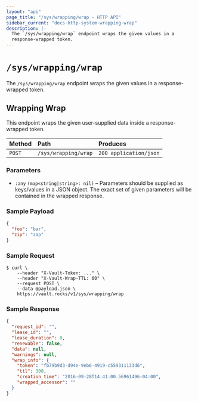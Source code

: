 ```yaml
---
layout: "api"
page_title: "/sys/wrapping/wrap - HTTP API"
sidebar_current: "docs-http-system-wrapping-wrap"
description: |-
  The `/sys/wrapping/wrap` endpoint wraps the given values in a
  response-wrapped token.
---
```


# `/sys/wrapping/wrap`

The `/sys/wrapping/wrap` endpoint wraps the given values in a response-wrapped
token.

## Wrapping Wrap

This endpoint wraps the given user-supplied data inside a response-wrapped
token.

| Method   | Path                         | Produces               |
| :------- | :--------------------------- | :--------------------- |
| `POST`   | `/sys/wrapping/wrap`         | `200 application/json` |

### Parameters

- `:any` `(map<string|string>: nil)` – Parameters should be supplied as
  keys/values in a JSON object. The exact set of given parameters will be
  contained in the wrapped response.

### Sample Payload

```json
{
  "foo": "bar",
  "zip": "zap"
}
```

### Sample Request

```
$ curl \
    --header "X-Vault-Token: ..." \
    --header "X-Vault-Wrap-TTL: 60" \
    --request POST \
    --data @payload.json \
    https://vault.rocks/v1/sys/wrapping/wrap
```

### Sample Response

```json
{
  "request_id": "",
  "lease_id": "",
  "lease_duration": 0,
  "renewable": false,
  "data": null,
  "warnings": null,
  "wrap_info": {
    "token": "fb79b9d3-d94e-9eb6-4919-c559311133d6",
    "ttl": 300,
    "creation_time": "2016-09-28T14:41:00.56961496-04:00",
    "wrapped_accessor": ""
  }
}
```
